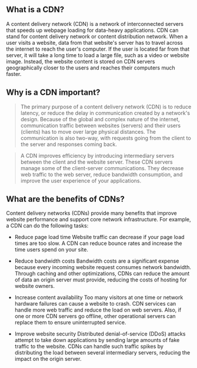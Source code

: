 ## What is a CDN?
  A content delivery network (CDN) is a network of interconnected servers that speeds up webpage loading for data-heavy applications. CDN can stand for content delivery network or content     distribution network. When a user visits a website, data from that website's server has to travel across the internet to reach the user's computer. If the user is located far from that server, it will take a long time to load a large file, such as a video or website image. Instead, the website content is stored on CDN servers geographically closer to the users and reaches their computers much faster.

## Why is a CDN important?
  > The primary purpose of a content delivery network (CDN) is to reduce latency, or reduce 
  > the delay in communication created by a network's design. Because of the global and complex nature of   the 
  > internet, communication traffic between websites (servers) and their users (clients) has to move over large 
  > physical distances. The communication is also two-way, with requests going      from the client to the server 
  > and responses coming back.

  > A CDN improves efficiency by introducing intermediary servers between the client and the website server. These 
  > CDN servers manage some of the client-server communications. They decrease web   traffic to the web server, 
  > reduce bandwidth consumption, and improve the user experience of your applications.

## What are the benefits of CDNs?
  Content delivery networks (CDNs) provide many benefits that improve website performance and support core network infrastructure. For example, a CDN can do the following tasks:

  - Reduce page load time
    Website traffic can decrease if your page load times are too slow. A CDN can reduce bounce rates and increase the time users spend on your site.

  - Reduce bandwidth costs
    Bandwidth costs are a significant expense because every incoming website request consumes network bandwidth. Through caching and other optimizations, CDNs can reduce the amount of data an     origin server must provide, reducing the costs of hosting for website owners.

  - Increase content availability
    Too many visitors at one time or network hardware failures can cause a website to crash. CDN services can handle more web traffic and reduce the load on web servers. Also, if one or more      CDN servers go offline, other operational servers can replace them to ensure uninterrupted service.

  - Improve website security
    Distributed denial-of-service (DDoS) attacks attempt to take down applications by sending large amounts of fake traffic to the website. CDNs can handle such traffic spikes by distributing     the load between several intermediary servers, reducing the impact on the origin server.
